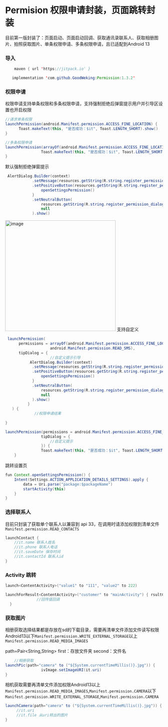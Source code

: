# Permision 权限申请封装，页面跳转封装
目前第一版封装了：页面启动、页面启动回调、获取通讯录联系人、获取相册图片、拍照获取图片、单条权限申请、多条权限申请，且已适配到Android 13

### 导入
```java
    maven { url 'https://jitpack.io' }
```
```java
   implementation 'com.github.GoodWeking:Permission:1.3.2'
```

### 权限申请
权限申请支持单条权限和多条权限申请，支持强制拒绝后弹窗提示用户并引导区设置也开启权限
```java
//请求单条权限
launchPermission(android.Manifest.permission.ACCESS_FINE_LOCATION) {
      Toast.makeText(this, "是否成功：$it", Toast.LENGTH_SHORT).show()
}
```

```java
//多条权限申请
launchPermission(arrayOf(android.Manifest.permission.ACCESS_FINE_LOCATION,  android.Manifest.permission.READ_SMS)) {
                Toast.makeText(this, "是否成功：$it", Toast.LENGTH_SHORT).show()
}
```
默认强制拒绝弹窗提示
```java
 AlertDialog.Builder(context)
            .setMessage(resources.getString(R.string.register_permission_dialog_msg))
            .setPositiveButton(resources.getString(R.string.register_permission_dialog_confirm)) { _, _ ->
                openSettingsPermission()
            }
            .setNeutralButton(
                resources.getString(R.string.register_permission_dialog_cancel),
                null
            ).show()
```
<img width="353" alt="image" src="https://user-images.githubusercontent.com/106650697/225846135-73860917-d662-44a1-8936-c3f7d44eb7bf.png">
支持自定义

```java
 launchPermission(
      permissions = arrayOf(android.Manifest.permission.ACCESS_FINE_LOCATION,
                    android.Manifest.permission.READ_SMS),
      tipDialog = {
                    //自定义提示引导
           AlertDialog.Builder(context)
            .setMessage(resources.getString(R.string.register_permission_dialog_msg))
            .setPositiveButton(resources.getString(R.string.register_permission_dialog_confirm)) { _, _ ->
                openSettingsPermission()
            }
            .setNeutralButton(
                resources.getString(R.string.register_permission_dialog_cancel),
                null
            ).show()
          }
   ) {
             //权限申请结果   
             
}

```

```java
launchPermission(permissions = android.Manifest.permission.ACCESS_FINE_LOCATION,
                tipDialog = {
                    //自定义提示
                }) {
                Toast.makeText(this, "是否成功：$it", Toast.LENGTH_SHORT).show()
    }
```
跳转设置页
```java
fun Context.openSettingsPermission() {
    Intent(Settings.ACTION_APPLICATION_DETAILS_SETTINGS).apply {
        data = Uri.parse("package:$packageName")
        startActivity(this)
    }
}
```

### 选择联系人
目前只封装了获取单个联系人以兼容到 api 33，在调用时请添加权限到清单文件 `Manifest.permission.READ_CONTACTS`
```java
launchContact {
    //it.name 联系人姓名
    //it.phone 联系人电话
    //it.saveDate 保存时间
    //it.contactId 联系人id
}
```

### Activity 跳转
```java
launch<ContentActivity>("value1" to "111", "value2" to 222)

launchForResult<ContentActivity>("customer" to "mainActivity") { rsultCode: Int, data: Intent? ->
              //回传值回调     
  }
```

### 获取图片
相册获取选择结果都是存放在sd的下载目录，需要再清单文件添加文件读写权限Android13以下`Manifest.permission.WRITE_EXTERNAL_STORAGE`以上`Manifest.permission.READ_MEDIA_IMAGES`

path=Pair<String,String>
first：存放文件夹
second：文件名

```java
    //相册获取 
launchPic(path="camera" to ("${System.currentTimeMillis()}.jpg")) {
                ivImage.setImageURI(it.uri)
}
```
              
相机获取需要再清单文件添加权限Android13以上`Manifest.permission.READ_MEDIA_IMAGES`,`Manifest.permission.CAMERA`以下`Manifest.permission.WRITE_EXTERNAL_STORAGE`,`Manifest.permission.CAMERA`
```java
launchCamera(path="camera" to ("${System.currentTimeMillis()}.jpg")) {
     //it.uri 
     //it.file 从uri转出的图片
}
```

